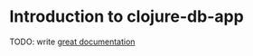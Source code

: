 # Introduction to clojure-db-app

TODO: write [great documentation](http://jacobian.org/writing/what-to-write/)
